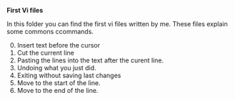 **First Vi files**

In this folder you can find the first vi files written by me. These files explain some commons ccommands.

0. Insert text before the cursor
1. Cut the current line
2. Pasting the lines into the text after the curent line.
3. Undoing what you just did.
4. Exiting without saving last changes
5. Move to the start of the line.
6. Move to the end of the line.

